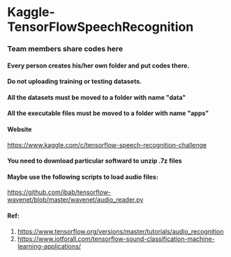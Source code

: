 # Kaggle-TensorFlowSpeechRecognition

### Team members share codes here
#### Every person creates his/her own folder and put codes there.
#### Do not uploading training or testing datasets.
#### All the datasets must be moved to a folder with name "data"
#### All the executable files must be moved to a folder with name "apps"
#### Website
https://www.kaggle.com/c/tensorflow-speech-recognition-challenge
#### You need to download particular softward to unzip .7z files
#### Maybe use the following scripts to load audio files:
https://github.com/ibab/tensorflow-wavenet/blob/master/wavenet/audio_reader.py
#### Ref:
1. https://www.tensorflow.org/versions/master/tutorials/audio_recognition
2. https://www.iotforall.com/tensorflow-sound-classification-machine-learning-applications/
